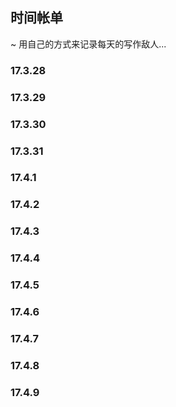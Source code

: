 ## 时间帐单
~ 用自己的方式来记录每天的写作敌人...


### 17.3.28

### 17.3.29

### 17.3.30

### 17.3.31

### 17.4.1

### 17.4.2

### 17.4.3

### 17.4.4

### 17.4.5

### 17.4.6

### 17.4.7

### 17.4.8

### 17.4.9